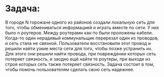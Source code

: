 # Задача:

В городе N горожане одного из районов создали локальную сеть для того, чтобы обмениваться информацией и играть вместе по сети. У них было n роутеров. Между роутерами как-то были проложены кабели. Когда-то один нерадивый коммунальщик перерезал один из проводов, и сеть стала не связной. Пользователи восстановили этот провод и решили найти узкие места сети для того, чтобы позже устранить их. Для этого они решили найти провода, при повреждении которых сеть потеряет связность, и заодно ещё найти те роутеры, при выходе из строя которых сеть также потеряет связность. Задача состоит в том, чтобы помочь пользователям сделать свою сеть надежнее.
